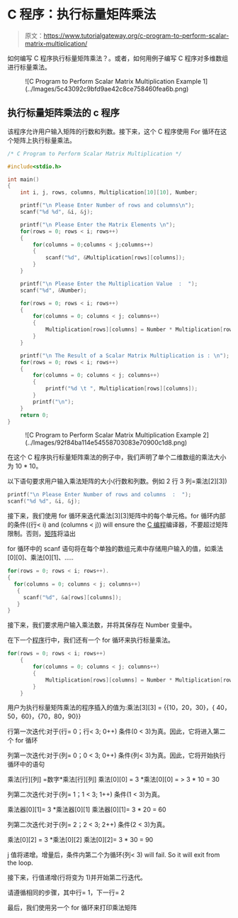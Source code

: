 # C 程序：执行标量矩阵乘法

> 原文：<https://www.tutorialgateway.org/c-program-to-perform-scalar-matrix-multiplication/>

如何编写 C 程序执行标量矩阵乘法？。或者，如何用例子编写 C 程序对多维数组进行标量乘法。

<figure class="wp-block-image">![C Program to Perform Scalar Matrix Multiplication Example 1](../Images/5c43092c9bfd9ae42c8ce758460fea6b.png)</figure>

## 执行标量矩阵乘法的 c 程序

该程序允许用户输入矩阵的行数和列数。接下来，这个 C 程序使用 For 循环在这个矩阵上执行标量乘法。

```c
/* C Program to Perform Scalar Matrix Multiplication */

#include<stdio.h>

int main()
{
 	int i, j, rows, columns, Multiplication[10][10], Number;

 	printf("\n Please Enter Number of rows and columns\n");
 	scanf("%d %d", &i, &j);

 	printf("\n Please Enter the Matrix Elements \n");
 	for(rows = 0; rows < i; rows++)
  	{
   		for(columns = 0;columns < j;columns++)
    	{
      		scanf("%d", &Multiplication[rows][columns]);
    	}
  	}

 	printf("\n Please Enter the Multiplication Value  :  ");
 	scanf("%d", &Number);

 	for(rows = 0; rows < i; rows++)
  	{
   		for(columns = 0; columns < j; columns++)
    	{
      		Multiplication[rows][columns] = Number * Multiplication[rows][columns];    
   	 	}
  	}

 	printf("\n The Result of a Scalar Matrix Multiplication is : \n");
 	for(rows = 0; rows < i; rows++)
  	{
   		for(columns = 0; columns < j; columns++)
    	{
      		printf("%d \t ", Multiplication[rows][columns]);
    	}
    	printf("\n");
  	}
 	return 0;
}
```

<figure class="wp-block-image">![C Program to Perform Scalar Matrix Multiplication Example 2](../Images/92f84ba114e54558703083e70900c1d8.png)</figure>

在这个 C 程序执行标量矩阵乘法的例子中，我们声明了单个二维数组的乘法大小为 10 * 10。

以下语句要求用户输入乘法矩阵的大小(行数和列数。例如 2 行 3 列=乘法[2][3])

```c
printf("\n Please Enter Number of rows and columns  :  ");
scanf("%d %d", &i, &j);
```

接下来，我们使用 for 循环来迭代乘法[3][3]矩阵中的每个单元格。for 循环内部的条件((行< i) and (columns < j)) will ensure the [C 编程](https://www.tutorialgateway.org/c-programming/)编译器，不要超过矩阵限制。否则，[矩阵](https://www.tutorialgateway.org/two-dimensional-array-in-c/)将溢出

for 循环中的 scanf 语句将在每个单独的数组元素中存储用户输入的值，如乘法[0][0]、乘法[0][1]、…..

```c
for(rows = 0; rows < i; rows++).
{
  for(columns = 0; columns < j; columns++)
   {
     scanf("%d", &a[rows][columns]);
   }
}
```

接下来，我们要求用户输入乘法数，并将其保存在 Number 变量中。

在下一个[程序](https://www.tutorialgateway.org/c-programming-examples/)行中，我们还有一个 for 循环来执行标量乘法。

```c
for(rows = 0; rows < i; rows++)
  	{
   		for(columns = 0; columns < j; columns++)
    	{
      		Multiplication[rows][columns] = Number * Multiplication[rows][columns];    
   	 	}
  	}
```

用户为执行标量矩阵乘法的程序插入的值为:乘法[3][3] = {{10，20，30}，{ 40，50，60}，{70，80，90}}

行第一次迭代:对于(行= 0；行< 3; 0++)
条件(0 < 3)为真。因此，它将进入第二个 for 循环

列第一次迭代:对于(列= 0；0 < 3; 0++)
条件(列< 3)为真。因此，它将开始执行循环中的语句

乘法[行][列] =数字*乘法[行][列]
乘法[0][0] = 3 *乘法[0][0] = > 3 * 10 = 30

列第二次迭代:对于(列= 1；1 < 3; 1++)
条件(1 < 3)为真。

乘法器[0][1]= 3 *乘法器[0][1]
乘法器[0][1]= 3 * 20 = 60

列第二次迭代:对于(列= 2；2 < 3; 2++)
条件(2 < 3)为真。

乘法[0][2] = 3 *乘法[0][2]
乘法[0][2]= 3 * 30 = 90

j 值将递增。增量后，条件内第二个为循环(列< 3) will fail. So it will exit from the loop.

接下来，行值递增(行将变为 1)并开始第二行迭代。

请遵循相同的步骤，其中行= 1，下一行= 2

最后，我们使用另一个 for 循环来打印乘法矩阵